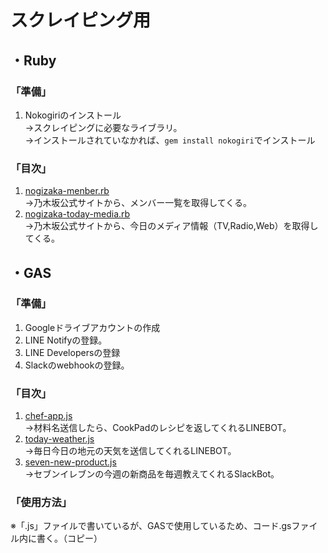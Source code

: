 # スクレイピング用
## ・Ruby
### 「準備」
1. Nokogiriのインストール  
→スクレイピングに必要なライブラリ。  
→インストールされていなかれば、`gem install nokogiri`でインストール
### 「目次」
1. [nogizaka-menber.rb](https://github.com/Kamekure-Maisuke/scraping/blob/master/Ruby-Scraping/nogizaka-member.rb)  
→乃木坂公式サイトから、メンバー一覧を取得してくる。  
2. [nogizaka-today-media.rb](https://github.com/Kamekure-Maisuke/scraping/blob/master/Ruby-Scraping/nogizaka-today-media.rb)  
→乃木坂公式サイトから、今日のメディア情報（TV,Radio,Web）を取得してくる。

## ・GAS
### 「準備」
1. Googleドライブアカウントの作成
2. LINE Notifyの登録。
3. LINE Developersの登録
4. Slackのwebhookの登録。
### 「目次」
1. [chef-app.js](https://github.com/Kamekure-Maisuke/scraping/blob/master/GAS-Scraping/chef-app.js)  
→材料名送信したら、CookPadのレシピを返してくれるLINEBOT。
2. [today-weather.js](https://github.com/Kamekure-Maisuke/scraping/blob/master/GAS-Scraping/today-weather.js)  
→毎日今日の地元の天気を送信してくれるLINEBOT。
3. [seven-new-product.js](https://github.com/Kamekure-Maisuke/scraping/blob/master/GAS-Scraping/seven-new-product.js)  
→セブンイレブンの今週の新商品を毎週教えてくれるSlackBot。
### 「使用方法」
※「.js」ファイルで書いているが、GASで使用しているため、コード.gsファイル内に書く。（コピー）